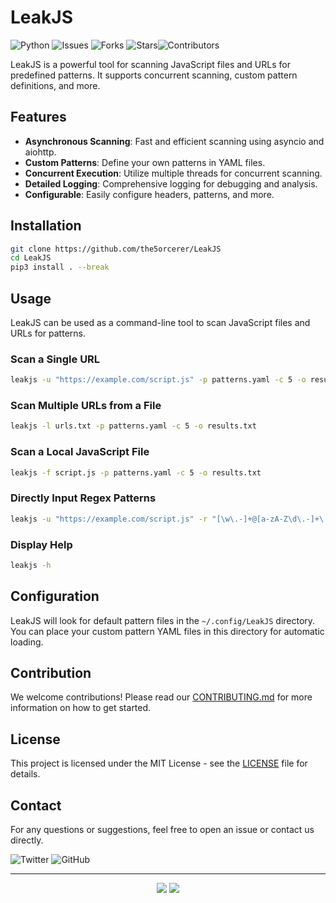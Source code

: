 
# LeakJS
![Python](https://img.shields.io/badge/python-3.6%2B-blue) ![Issues](https://img.shields.io/github/issues/the5orcerer/LeakJS) ![Forks](https://img.shields.io/github/forks/the5orcerer/LeakJS) ![Stars](https://img.shields.io/github/stars/the5orcerer/LeakJS)![Contributors](https://img.shields.io/github/contributors/the5orcerer/LeakJS)

LeakJS is a powerful tool for scanning JavaScript files and URLs for predefined patterns. It supports concurrent scanning, custom pattern definitions, and more. 

## Features

- **Asynchronous Scanning**: Fast and efficient scanning using asyncio and aiohttp.
- **Custom Patterns**: Define your own patterns in YAML files.
- **Concurrent Execution**: Utilize multiple threads for concurrent scanning.
- **Detailed Logging**: Comprehensive logging for debugging and analysis.
- **Configurable**: Easily configure headers, patterns, and more.

## Installation

```bash
git clone https://github.com/the5orcerer/LeakJS
cd LeakJS
pip3 install . --break
```

## Usage

LeakJS can be used as a command-line tool to scan JavaScript files and URLs for patterns.

### Scan a Single URL

```bash
leakjs -u "https://example.com/script.js" -p patterns.yaml -c 5 -o results.txt
```

### Scan Multiple URLs from a File

```bash
leakjs -l urls.txt -p patterns.yaml -c 5 -o results.txt
```

### Scan a Local JavaScript File

```bash
leakjs -f script.js -p patterns.yaml -c 5 -o results.txt
```

### Directly Input Regex Patterns

```bash
leakjs -u "https://example.com/script.js" -r "[\w\.-]+@[a-zA-Z\d\.-]+\.[a-zA-Z]{2,};\b\d{3}-\d{2}-\d{4}\b" -c 5 -o results.txt
```

### Display Help

```bash
leakjs -h
```

## Configuration

LeakJS will look for default pattern files in the `~/.config/LeakJS` directory. You can place your custom pattern YAML files in this directory for automatic loading.

## Contribution

We welcome contributions! Please read our [CONTRIBUTING.md](https://github.com/yourusername/LeakJS/blob/main/CONTRIBUTING.md) for more information on how to get started.

## License

This project is licensed under the MIT License - see the [LICENSE](https://github.com/yourusername/LeakJS/blob/main/LICENSE) file for details.

## Contact

For any questions or suggestions, feel free to open an issue or contact us directly.

![Twitter](https://img.shields.io/twitter/follow/n30ron?style=social) ![GitHub](https://img.shields.io/github/followers/the5orcerer?style=social) 

---

<p align="center">
  <img src="https://forthebadge.com/images/badges/made-with-python.svg">
  <img src="https://forthebadge.com/images/badges/built-with-love.svg">
</p>
